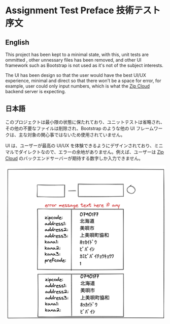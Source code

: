 # Assignment Test Preface 技術テスト序文

## English

This project has been kept to a minimal state, with this, unit tests are ommitted , other unnessary files has been removed, and other UI framework such as Bootstrap is not used as it's not of the subject interests.

The UI has been design so that the user would have the best UI/UX experience, minimal and direct so that there won't be a space for error, for example, user could only input numbers, which is what the [Zip Cloud](http://zipcloud.ibsnet.co.jp/doc/api) backend server is expecting.

## 日本語

このプロジェクトは最小限の状態に保たれており、ユニットテストは省略され、その他の不要なファイルは削除され、Bootstrap のような他の UI フレームワークは、主な対象の関心事ではないため使用されていません。

UI は、ユーザーが最高の UI/UX を体験できるようにデザインされており、ミニマルでダイレクトなので、エラーの余地がありません。例えば、ユーザーは [Zip Cloud](http://zipcloud.ibsnet.co.jp/doc/api) のバックエンドサーバーが期待する数字しか入力できません。

![app-mockup](./app-mockup.png)
